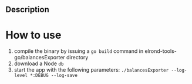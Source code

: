 ## Description


# How to use

1. compile the binary by issuing a `go build` command in elrond-tools-go/balancesExporter directory
2. download a Node `db`
3. start the app with the following parameters: `./balancesExporter --log-level *:DEBUG --log-save`
